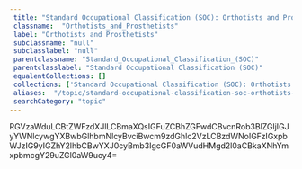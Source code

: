 ```yaml
--- 
 title: "Standard Occupational Classification (SOC): Orthotists and Prosthetists" 
 classname:  "Orthotists_and_Prosthetists" 
 label: "Orthotists and Prosthetists" 
 subclassname: "null" 
 subclasslabel: "null" 
 parentclassname: "Standard_Occupational_Classification_(SOC)" 
 parentclasslabel: "Standard Occupational Classification (SOC)" 
 equalentCollections: [] 
 collections: ['Standard Occupational Classification (SOC): Orthotists and Prosthetists']
 aliases:  "/topic/standard-occupational-classification-soc-orthotists-and-prosthetists"  
 searchCategory: "topic" 
---
```

RGVzaWduLCBtZWFzdXJlLCBmaXQsIGFuZCBhZGFwdCBvcnRob3BlZGljIGJyYWNlcywgYXBwbGlhbmNlcyBvciBwcm9zdGhlc2VzLCBzdWNoIGFzIGxpbWJzIG9yIGZhY2lhbCBwYXJ0cyBmb3IgcGF0aWVudHMgd2l0aCBkaXNhYmxpbmcgY29uZGl0aW9ucy4=
